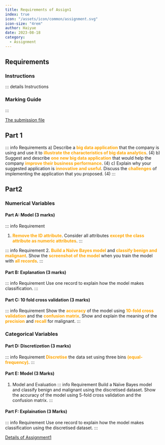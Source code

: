 ```yaml
---
title: Requirements of Assign1
index: true
icon: "/assets/icon/common/assignment.svg"
icon-size: "4rem"
author: Haiyue
date: 2023-08-18
category:
  - Assignment
---
```


## Requirements
### Instructions
::: details Instructions
<PDF url="/data/unisa/AdvancedAnalytic2/assignment1/Assignment1.pdf" ratio="1.4" />

### Marking Guide
<PDF url="/data/unisa/AdvancedAnalytic2/assignment1/MarkingGuidelines-Assignment1.pdf" ratio="1.4" />
::: 


[The submission file](/data/unisa/AdvancedAnalytic2/assignment1/Assignment-1.docx)
## Part 1 
::: info Requirements
a) Describe a <span style="color:orange; font-weight:bold;">big data application</span> that the company is using and use it to <span style="color:orange; font-weight:bold;">illustrate the characteristics of big data analytics</span>. (4)
b) Suggest and describe <span style="color:orange; font-weight:bold;">one new big data application</span> that would help the company <span style="color:orange; font-weight:bold;">improve their business performance</span>. (4)
c) Explain why your suggested application is <span style="color:orange; font-weight:bold;">innovative and useful</span>. Discuss the <span style="color:orange; font-weight:bold;">challenges</span> of implementing the application that you proposed. (4)
:::

## Part2
### Numerical Variables
#### Part A: Model (3 marks)
::: info Requirement
1. <span style="color:orange; font-weight:bold;">Remove the ID attribute</span>. Consider all attributes <span style="color:orange; font-weight:bold;">except the class attribute as numeric attributes</span>.
:::

::: info Requirement
2. <span style="color:orange; font-weight:bold;">Build a Naïve Bayes model</span> and <span style="color:orange; font-weight:bold;">classify benign and malignant</span>. Show the <span style="color:orange; font-weight:bold;">screenshot of the model</span> when you train the model with <span style="color:orange; font-weight:bold;">all records</span>.
:::

#### Part B: Explanation (3 marks)
::: info Requirement
Use one record to explain how the model makes classification.
:::
#### Part C: 10 fold cross validation (3 marks)
::: info Requirement
Show the <span style="color:orange; font-weight:bold;">accuracy</span> of the model using <span style="color:orange; font-weight:bold;">10-fold cross validation</span> and the <span style="color:orange; font-weight:bold;">confusion matrix</span>. Show and explain the meaning of the <span style="color:orange; font-weight:bold;">precision</span> and <span style="color:orange; font-weight:bold;">recall</span> for malignant.
:::

### Categorical Variables
#### Part D: Discretizetion (3 marks)
::: info Requirement
<span style="color:orange; font-weight:bold;">Discretise</span> the data set using three bins <span style="color:orange; font-weight:bold;">(equal-frequency)</span>. 
:::

#### Part E: Model (3 Marks)
1. Model and Evaluation
::: info Requirement
Build a Naïve Bayes model and classify benign and malignant using the discretised dataset. Show the accuracy of the model using 5-fold cross validation and the confusion matrix. 
:::

#### Part F: Explaination (3 Marks)
::: info Requirement
Use one record to explain how the model makes classification using the discretised dataset. 
:::


[Details of Assignment1](assignment1)